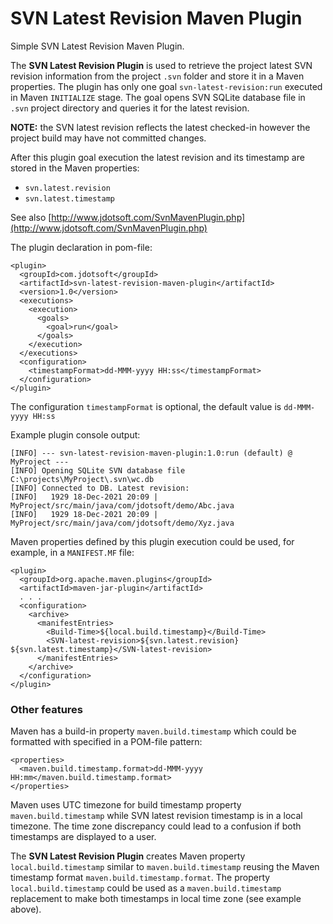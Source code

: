 # SVN Latest Revision Maven Plugin
Simple SVN Latest Revision Maven Plugin.

The **SVN Latest Revision Plugin** is used to retrieve the project latest SVN revision information from the project
`.svn` folder and store it in a Maven properties. The plugin has only one goal `svn-latest-revision:run`
executed in Maven `INITIALIZE` stage. The goal opens SVN SQLite database file in `.svn` project directory
and queries it for the latest revision.

**NOTE:** the SVN latest revision reflects the latest checked-in however the project build may have not committed changes.

After this plugin goal execution the latest revision and its timestamp are stored in the Maven properties:
- `svn.latest.revision`
- `svn.latest.timestamp`

See also [http://www.jdotsoft.com/SvnMavenPlugin.php](http://www.jdotsoft.com/SvnMavenPlugin.php)

The plugin declaration in pom-file:

    <plugin>
      <groupId>com.jdotsoft</groupId>
      <artifactId>svn-latest-revision-maven-plugin</artifactId>
      <version>1.0</version>
      <executions>
        <execution>
          <goals>
            <goal>run</goal>
          </goals>
        </execution>
      </executions>
      <configuration>
        <timestampFormat>dd-MMM-yyyy HH:ss</timestampFormat>
      </configuration>
    </plugin>

The configuration `timestampFormat` is optional, the default value is `dd-MMM-yyyy HH:ss`

Example plugin console output:

    [INFO] --- svn-latest-revision-maven-plugin:1.0:run (default) @ MyProject ---
    [INFO] Opening SQLite SVN database file C:\projects\MyProject\.svn\wc.db
    [INFO] Connected to DB. Latest revision:
    [INFO]   1929 18-Dec-2021 20:09 | MyProject/src/main/java/com/jdotsoft/demo/Abc.java
    [INFO]   1929 18-Dec-2021 20:09 | MyProject/src/main/java/com/jdotsoft/demo/Xyz.java

Maven properties defined by this plugin execution could be used, for example, in a `MANIFEST.MF` file:

    <plugin>
      <groupId>org.apache.maven.plugins</groupId>
      <artifactId>maven-jar-plugin</artifactId>
      . . .
      <configuration>
        <archive>
          <manifestEntries>
            <Build-Time>${local.build.timestamp}</Build-Time>
            <SVN-latest-revision>${svn.latest.revision} ${svn.latest.timestamp}</SVN-latest-revision>
          </manifestEntries>
        </archive>
      </configuration>
    </plugin>

### Other features
Maven has a build-in property `maven.build.timestamp` which could be formatted with specified in a POM-file pattern:

    <properties>
      <maven.build.timestamp.format>dd-MMM-yyyy HH:mm</maven.build.timestamp.format>
    </properties>

Maven uses UTC timezone for build timestamp property `maven.build.timestamp`
while SVN latest revision timestamp is in a local timezone.
The time zone discrepancy could lead to a confusion if both timestamps are displayed to a user.

The **SVN Latest Revision Plugin** creates Maven property `local.build.timestamp` similar to `maven.build.timestamp`
reusing the Maven timestamp format `maven.build.timestamp.format`.
The property `local.build.timestamp` could be used as a `maven.build.timestamp`
replacement to make both timestamps in local time zone (see example above).
